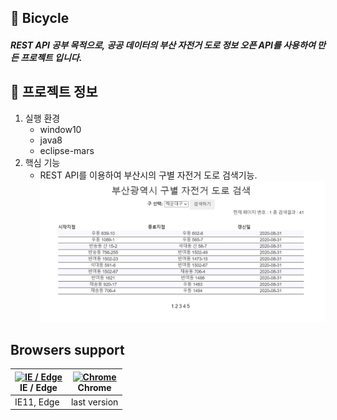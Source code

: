 ## :wave: Bicycle
##### REST API 공부 목적으로, 공공 데이터의 부산 자전거 도로 정보 오픈 API를 사용하여 만든 프로젝트 입니다. 

## :punch: 프로젝트 정보
1. 실행 환경
    * window10
    * java8
    * eclipse-mars
2. 핵심 기능
    * REST API를 이용하여 부산시의 구별 자전거 도로 검색기능.
![use_screenshot](https://github.com/SbinSho/Bicycle_Project/blob/master/img/use.PNG)

## Browsers support

| [<img src="https://raw.githubusercontent.com/alrra/browser-logos/master/src/edge/edge_48x48.png" alt="IE / Edge" width="24px" height="24px" />](http://godban.github.io/browsers-support-badges/)<br/>IE / Edge | [<img src="https://raw.githubusercontent.com/alrra/browser-logos/master/src/chrome/chrome_48x48.png" alt="Chrome" width="24px" height="24px" />](http://godban.github.io/browsers-support-badges/)<br/>Chrome |
| --------- | --------- |
| IE11, Edge| last version
